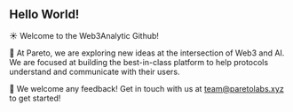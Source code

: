 ## Hello World! 

☀️  Welcome to the Web3Analytic Github!

🧠 At Pareto, we are exploring new ideas at the intersection of Web3 and AI. We are focused at building the best-in-class platform to help protocols understand and communicate with their users. 

🤝 We welcome any feedback! Get in touch with us at team@paretolabs.xyz to get started! 
